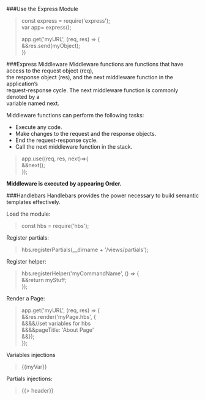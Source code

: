 ###Use the Express Module
>const express = require('express');  
var app= express();  
>
>app.get('myURL', (req, res) => {  
&&res.send(myObject);  
})

###Express Middleware
Middleware functions are functions that have access to the request object (req),   
the response object (res), and the next middleware function in the application’s   
request-response cycle. The next middleware function is commonly denoted by a  
variable named next.

Middleware functions can perform the following tasks:
* Execute any code.
* Make changes to the request and the response objects.
* End the request-response cycle.
* Call the next middleware function in the stack.

>app.use((req, res, next)=>{  
&&next();  
});

**Middleware is executed by appearing Order.**

###Handlebars
Handlebars provides the power necessary to build semantic templates effectively.

Load the module:
>const hbs = require('hbs');

Register partials:
>hbs.registerPartials(__dirname + '/views/partials');

Register helper:
>hbs.registerHelper('myCommandName', () => {  
    &&return myStuff;   
});

Render a Page:
>app.get('myURL', (req, res) => {  
    &&res.render('myPage.hbs', {  
        &&&&//set variables for hbs  
        &&&&pageTitle: 'About Page'  
    &&});  
});

Variables injections
>{{myVar}}

Partials injections:
>{{> header}}

###

###